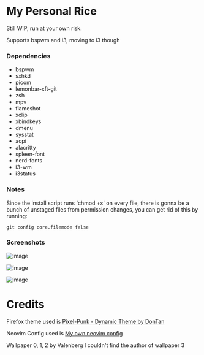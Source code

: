 # My Personal Rice

Still WIP, run at your own risk.

Supports bspwm and i3, moving to i3 though

### Dependencies
- bspwm
- sxhkd
- picom
- lemonbar-xft-git
- zsh
- mpv
- flameshot
- xclip
- xbindkeys
- dmenu
- sysstat
- acpi
- alacritty
- spleen-font
- nerd-fonts
- i3-wm
- i3status

### Notes

Since the install script runs 'chmod +x' on every file, there is
gonna be a bunch of unstaged files from permission changes, you can
get rid of this by running:
```
git config core.filemode false
```

### Screenshots

![image](https://github.com/atomoxetine/Rice/assets/132525922/0298a32f-05ca-4a1e-b525-2a992c58ba67)

![image](https://github.com/atomoxetine/Rice/assets/132525922/9b20a907-449f-4baa-b070-be2ab5e4a1fa)

![image](https://github.com/atomoxetine/Rice/assets/132525922/2f48e509-d7da-451c-afbf-5c76dd21162f)

# Credits

Firefox theme used is [Pixel-Punk - Dynamic Theme by DonTan](https://addons.mozilla.org/en-US/firefox/addon/pixel-punk-dynamic-theme/?utm_source=addons.mozilla.org&utm_medium=referral&utm_content=search)

Neovim Config used is [My own neovim config](https://github.com/atomoxetine/nvim)

Wallpaper 0, 1, 2 by Valenberg
I couldn't find the author of wallpaper 3

